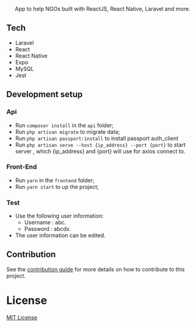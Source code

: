 <p align="center">
  App to help NGOs built with ReactJS, React Native, Laravel and more. 
</p>

## Tech

- Laravel
- React
- React Native
- Expo
- MySQL
- Jest

## Development setup

### Api
- Run `composer install` in the `api` folder;
- Run `php artisan migrate` to migrate data;
- Run `php artisan passport:install` to install passport auth_client
- Run `php artisan serve --host {ip_address} --port {port}` to start server , which {ip_address} and {port} will use for axios connect to. 

### Front-End 
- Run `yarn` in the `frontend` folder;
- Run `yarn start` to up the project;

### Test
- Use the following user information:
  + Username : abc.
  + Password : abcdx.
- The user information can be edited.
  
## Contribution

See the [contribution guide](CONTRIBUTING.md) for more details on how to contribute to this project.

# License
[MIT License](/LICENSE)
